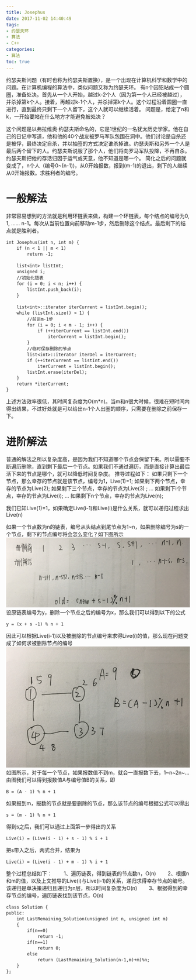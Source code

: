 ```yaml
---
title: Josephus
date: 2017-11-02 14:40:49
tags:
- 约瑟夫环
- 算法
- C++
categories:
- 算法
toc: true
---
```

约瑟夫斯问题（有时也称为约瑟夫斯置换），是一个出现在计算机科学和数学中的问题。在计算机编程的算法中，类似问题又称为约瑟夫环。
有n个囚犯站成一个圆圈，准备处决。首先从一个人开始，越过k-2个人（因为第一个人已经被越过），并杀掉第k个人。接着，再越过k-1个人，并杀掉第k个人。这个过程沿着圆圈一直进行，直到最终只剩下一个人留下，这个人就可以继续活着。
问题是，给定了n和k，一开始要站在什么地方才能避免被处决？
<!--more-->
这个问题是以弗拉维奥·约瑟夫斯命名的，它是1世纪的一名犹太历史学家。他在自己的日记中写道，他和他的40个战友被罗马军队包围在洞中。他们讨论是自杀还是被俘，最终决定自杀，并以抽签的方式决定谁杀掉谁。约瑟夫斯和另外一个人是最后两个留下的人。约瑟夫斯说服了那个人，他们将向罗马军队投降，不再自杀。约瑟夫斯把他的存活归因于运气或天意，他不知道是哪一个。
简化之后的问题就变成了，n个人（编号0~(n-1))，从0开始报数，报到(m-1)的退出，剩下的人继续从0开始报数。求胜利者的编号。 
# 一般解法
非常容易想到的方法就是利用环链表来做，构建一个环链表，每个结点的编号为0, 1, ...... n-1。每次从当前位置向前移动m-1步，然后删除这个结点。最后剩下的结点就是胜利者。
```
int Josephus(int n, int m) {
	if (n < 1 || m < 1)
		return -1;

	list<int> listInt;
	unsigned i;
	//初始化链表
	for (i = 0; i < n; i++) {
		listInt.push_back(i);
	}

	list<int>::iterator iterCurrent = listInt.begin();
	while (listInt.size() > 1) {
		//前进m-1步
		for (i = 0; i < m - 1; i++) {
			if (++iterCurrent == listInt.end())
				iterCurrent = listInt.begin();
		}
		//临时保存删除的节点
		list<int>::iterator iterDel = iterCurrent;
		if (++iterCurrent == listInt.end())
			iterCurrent = listInt.begin();
		listInt.erase(iterDel);
	}
	return *iterCurrent;
}
```
上述方法效率很低，其时间复杂度为O(m*n)。当m和n很大时候，很难在短时间内得出结果，不过好处就是可以给出n-1个人出圈的顺序，只需要在删除之前保存一下。
# 进阶解法
普通的解法之所以复杂度高，是因为我们不知道哪个节点会保留下来。所以需要不断遍历删除，直到剩下最后一个节点。如果我们不通过遍历，而是直接计算出最后活下来的节点是哪个，就可以降低时间复杂度。
推导过程如下：
如果只剩下一个节点，那么幸存的节点就是该节点，编号为1，Live(1)=1;
如果剩下两个节点，幸存的节点为Live(2);
如果剩下三个节点，幸存的节点为Live(3) ;
...
如果剩下i个节点，幸存的节点为Live(i);
...
如果剩下n个节点，幸存的节点为Live(n);

我们已知Live(1)=1，如果确定Live(i-1)和Live(i)是什么关系，就可以递归过程求出Live(n)

如果一个节点数为n的链表，编号从头结点到尾节点为1~n，如果删除编号为s的一个节点，剩下的节点编号将会怎么变化？如下图所示
![Josephus1](/images/Josephus/Josephus1.jpg)
设原链表编号为y，删除一个节点之后的编号为x，那么我们可以得到以下的公式
```
y = (x + s -1) % n + 1
```
因此可以根据Live(i-1)以及被删除的节点编号来求得Live(i)的值，那么现在问题变成了如何求被删除节点的编号
![Josephus2](/images/Josephus/Josephus2.jpg)
如图所示，对于每一个节点，如果报数值不到m，就会一直报数下去，1~n~2n~...由图我们可以得到报数值A与编号值B的关系，即
```
B = (A - 1) % n + 1
```
如果报到m，报数的节点就是要删除的节点，那么该节点的编号根据公式可以得出
```
s = (m - 1) % n + 1
```
得到s之后，我们可以通过上面第一步得出的关系
```
Live(i) = (Live(i - 1) + s - 1) % i + 1
```
把s带入之后，两式合并，结果为
```
Live(i) = (Live(i - 1) + m - 1) % i + 1
```
整个过程总结如下： 
　　1、遍历链表，得到链表的节点数n，O(n) 
　　2、根据n和m的值，以及上文推导的Live(i)与Live(i-1)的关系，递归求得幸存节点的编号。该递归是单决策递归且递归为n层，所以时间复杂度为O(n) 
　　3、根据得到的幸存节点的编号，遍历链表找到该节点，O(n) 
```
class Solution {
public:
    int LastRemaining_Solution(unsigned int n, unsigned int m)
    {
        if(n==0)
            return -1;
        if(n==1)
            return 0;
        else
            return (LastRemaining_Solution(n-1,m)+m)%n;
    }
};
```